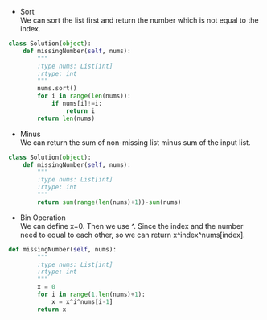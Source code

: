 - Sort  
We can sort the list first and return the number which is not equal to the index.  
```python
class Solution(object):
    def missingNumber(self, nums):
        """
        :type nums: List[int]
        :rtype: int
        """
        nums.sort()
        for i in range(len(nums)):
            if nums[i]!=i:
                return i
        return len(nums)
```
- Minus  
We can return the sum of non-missing list minus sum of the input list.  
```python
class Solution(object):
    def missingNumber(self, nums):
        """
        :type nums: List[int]
        :rtype: int
        """
        return sum(range(len(nums)+1))-sum(nums)
```
- Bin Operation  
We can define x=0. Then we use ^. Since the index and the number need to equal to each other, so we can return x^index^nums[index].  
```python
def missingNumber(self, nums):
        """
        :type nums: List[int]
        :rtype: int
        """
        x = 0
        for i in range(1,len(nums)+1):
            x = x^i^nums[i-1]
        return x
```  